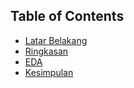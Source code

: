 ## Table of Contents
- [Latar Belakang](Supermarket%20Costumers.ipynb#1.-latar-belakang)
- [Ringkasan](Supermarket%20Costumers.ipynb#2.-ringkasan-data)
- [EDA](Supermarket%20Costumers.ipynb#3.-eda)
- [Kesimpulan](Supermarket%20Costumers.ipynb#Kesimpulan)


